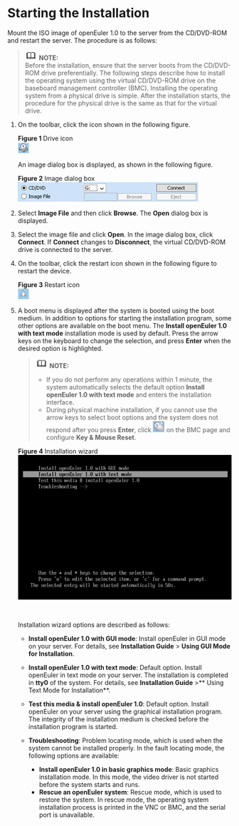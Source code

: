 # Starting the Installation<a name="EN-US_TOPIC_0214071133"></a>

Mount the ISO image of openEuler 1.0 to the server from the CD/DVD-ROM and restart the server. The procedure is as follows:

>![](public_sys-resources/icon-note.gif) **NOTE:**   
>Before the installation, ensure that the server boots from the CD/DVD-ROM drive preferentially. The following steps describe how to install the operating system using the virtual CD/DVD-ROM drive on the baseboard management controller \(BMC\). Installing the operating system from a physical drive is simple. After the installation starts, the procedure for the physical drive is the same as that for the virtual drive.  

1.  On the toolbar, click the icon shown in the following figure.

    **Figure  1**  Drive icon<a name="en-us_topic_0151920806_f6ff7658b349942ea87f4521c0256c32e"></a>  
    ![](figures/drive-icon.png "drive-icon")

    An image dialog box is displayed, as shown in the following figure.

    **Figure  2**  Image dialog box<a name="en-us_topic_0151920806_fb74fb37f86cd423aacf34bddedd6841a"></a>  
    ![](figures/image-dialog-box.png "image-dialog-box")

2.  Select  **Image File**  and then click  **Browse**. The  **Open**  dialog box is displayed.
3.  Select the image file and click  **Open**. In the image dialog box, click  **Connect**. If  **Connect**  changes to  **Disconnect**, the virtual CD/DVD-ROM drive is connected to the server.
4.  On the toolbar, click the restart icon shown in the following figure to restart the device.

    **Figure  3**  Restart icon<a name="en-us_topic_0151920806_f0d1f4f5f96de47b48c64b3535b2b60d1"></a>  
    ![](figures/restart-icon.png "restart-icon")

5.  A boot menu is displayed after the system is booted using the boot medium. In addition to options for starting the installation program, some other options are available on the boot menu. The  **Install openEuler 1.0 with text mode**  installation mode is used by default. Press the arrow keys on the keyboard to change the selection, and press  **Enter**  when the desired option is highlighted.

    >![](public_sys-resources/icon-note.gif) **NOTE:**   
    >-   If you do not perform any operations within 1 minute, the system automatically selects the default option  **Install openEuler 1.0 with text mode**  and enters the installation interface.  
    >-   During physical machine installation, if you cannot use the arrow keys to select boot options and the system does not respond after you press  **Enter**, click  ![](figures/en-us_image_0214071107.png)  on the BMC page and configure  **Key & Mouse Reset**.  

    **Figure  4**  Installation wizard<a name="fig1601161484619"></a>  
    ![](figures/installation-wizard.png "installation-wizard")

      

    Installation wizard options are described as follows:

    -   **Install openEuler 1.0 with GUI mode**: Install openEuler in GUI mode on your server. For details, see  **Installation Guide**  \>  **Using GUI Mode for Installation**.
    -   **Install openEuler 1.0 with text mode**: Default option. Install openEuler in text mode on your server. The installation is completed in  **tty0**  of the system. For details, see  **Installation Guide**  \>** Using Text Mode for Installation**.

    -   **Test this media & install openEuler 1.0**: Default option. Install openEuler on your server using the graphical installation program. The integrity of the installation medium is checked before the installation program is started.

    -   **Troubleshooting**: Problem locating mode, which is used when the system cannot be installed properly. In the fault locating mode, the following options are available:
        -   **Install openEuler 1.0 in basic graphics mode**: Basic graphics installation mode. In this mode, the video driver is not started before the system starts and runs.
        -   **Rescue an openEuler system**: Rescue mode, which is used to restore the system. In rescue mode, the operating system installation process is printed in the VNC or BMC, and the serial port is unavailable.



